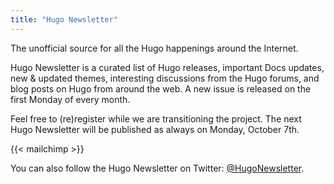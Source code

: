 ```yaml
---
title: "Hugo Newsletter"
---
```


The unofficial source for all the Hugo happenings around the Internet.

Hugo Newsletter is a curated list of Hugo releases, important Docs updates, new & updated themes, interesting discussions from the Hugo forums, and blog posts on Hugo from around the web. A new issue is released on the first Monday of every month.

Feel free to (re)register while we are transitioning the project. The next Hugo Newsletter will be published as always on Monday, October 7th. 

{{< mailchimp >}}

You can also follow the Hugo Newsletter on Twitter: [@HugoNewsletter](https://twitter.com/HugoNewsletter).
